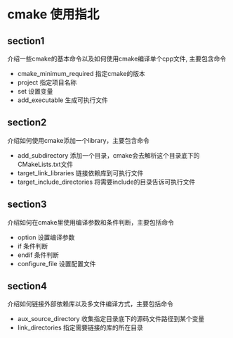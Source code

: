 # cmake 使用指北

## section1

介绍一些cmake的基本命令以及如何使用cmake编译单个cpp文件, 主要包含命令

- cmake_minimum_required 
  指定cmake的版本
- project 
  指定项目名称
- set 
  设置变量
- add_executable 
  生成可执行文件

## section2

介绍如何使用cmake添加一个library，主要包含命令

- add_subdirectory 
  添加一个目录，cmake会去解析这个目录底下的CMakeLists.txt文件
- target_link_libraries 
  链接依赖库到可执行文件
- target_include_directories 
  将需要include的目录告诉可执行文件

## section3

介绍如何在cmake里使用编译参数和条件判断，主要包括命令

- option 
  设置编译参数
- if 
  条件判断
- endif 
  条件判断
- configure_file 
  设置配置文件

## section4

介绍如何链接外部依赖库以及多文件编译方式，主要包括命令

- aux_source_directory 
  收集指定目录底下的源码文件路径到某个变量
- link_directories 
  指定需要链接的库的所在目录

